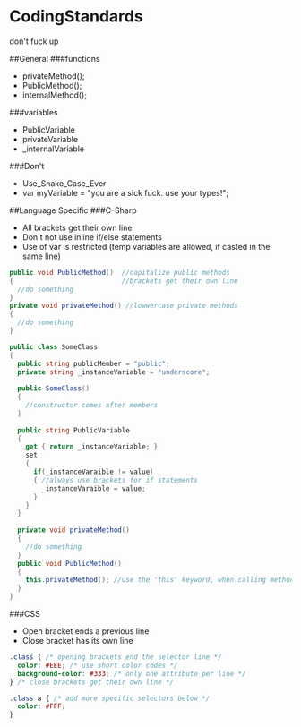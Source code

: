 # CodingStandards
don't fuck up

##General
###functions
+ privateMethod();
+ PublicMethod();
+ internalMethod();

###variables
+ PublicVariable
+ privateVariable
+ \_internalVariable


###Don't
- Use_Snake_Case_Ever
- var myVariable = "you are a sick fuck. use your types!";

##Language Specific
###C-Sharp
- All brackets get their own line
- Don't not use inline if/else statements
- Use of var is restricted (temp variables are allowed, if casted in the same line)

```csharp
public void PublicMethod()  //capitalize public methods
{                           //brackets get their own line
  //do something
}
private void privateMethod() //lowwercase private methods
{
  //do something
}

public class SomeClass
{
  public string publicMember = "public";
  private string _instanceVariable = "underscore";
  
  public SomeClass()
  {
    //constructor comes after members
  }
  
  public string PublicVariable
  {
    get { return _instanceVariable; }
    set 
    {
      if(_instanceVaraible != value)
      { //always use brackets for if statements
        _instanceVaraible = value;
      }
    }
  }
  
  private void privateMethod()
  { 
    //do something
  }
  public void PublicMethod()
  {
    this.privateMethod(); //use the 'this' keyword, when calling methods an instance object
  }
}
```

###CSS
- Open bracket ends a previous line
- Close bracket has its own line

```css
.class { /* opening brackets end the selector line */
  color: #EEE; /* use short color codes */
  background-color: #333; /* only one attribute per line */
} /* close brackets get their own line */

.class a { /* add more specific selectors below */
  color: #FFF; 
}
```




